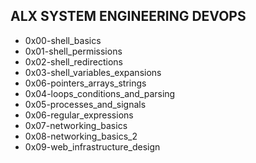 ## ALX SYSTEM ENGINEERING DEVOPS

- 0x00-shell_basics
- 0x01-shell_permissions
- 0x02-shell_redirections
- 0x03-shell_variables_expansions
- 0x06-pointers_arrays_strings
- 0x04-loops_conditions_and_parsing
- 0x05-processes_and_signals
- 0x06-regular_expressions
- 0x07-networking_basics
- 0x08-networking_basics_2
- 0x09-web_infrastructure_design

